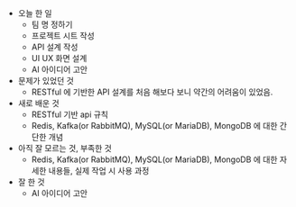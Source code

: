 - 오늘 한 일
    - 팀 명 정하기
    - 프로젝트 시트 작성
    - API 설계 작성
    - UI UX 화면 설계
    - AI 아이디어 고안
- 문제가 있었던 것
    - RESTful 에 기반한 API 설계를 처음 해보다 보니 약간의 어려움이 있었음.
- 새로 배운 것
    - RESTful 기반 api 규칙
    - Redis, Kafka(or RabbitMQ), MySQL(or MariaDB), MongoDB 에 대한 간단한 개념
- 아직 잘 모르는 것, 부족한 것
    - Redis, Kafka(or RabbitMQ), MySQL(or MariaDB), MongoDB 에 대한 자세한 내용들, 실제 작업 시 사용 과정
- 잘 한 것
    - AI 아이디어 고안

